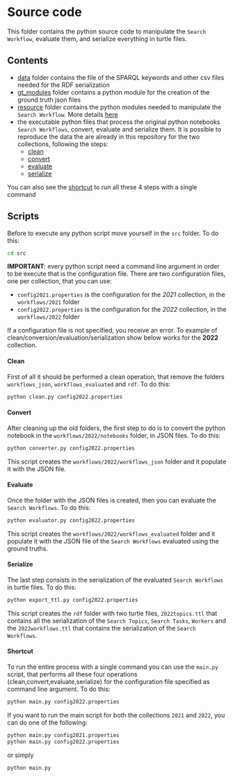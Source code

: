 # Source code

This folder contains the python source code to manipulate the `Search Workflow`, evaluate them, and serialize everything in turtle files.

## Contents
- [data](data/) folder contains the file of the SPARQL keywords and other csv files needed for the RDF serialization
- [gt_modules](gt_modules/) folder contains a python module for the creation of the ground truth json files
- [resource](resource/) folder contains the python modules needed to manipulate the `Search Workflow`. More details [here](resource/README.md)
- the executable python files that process the original python notebooks `Search Workflows`, convert, evaluate and serialize them. It is possible to reproduce the data the are already in this repository for the two collections, following the steps:
    - [clean](#clean)
    - [convert](#convert)
    - [evaluate](#evaluate)
    - [serialize](#serialize)

You can also see the [shortcut](#shortcut) to run all these 4 steps with a single command
## Scripts

Before to execute any python script move yourself in the `src` folder. To do this:

```bash
cd src
```

**IMPORTANT**: every python script need a command line argument in order to be execute that is the configuration file. There are two configuration files, one per collection, that you can use:
- `config2021.properties` is the configuration for the *2021* collection, in the `workflows/2021` folder
- `config2022.properties` is the configuration for the *2022* collection, in the `workflows/2022` folder

If a configuration file is not specified, you receive an error.
To example of clean/conversion/evaluation/serialization show below works for the **2022** collection. 

#### Clean

First of all it should be performed a clean operation, that remove the folders `workflows_json`, `workflows_evaluated` and `rdf`. To do this:

```bash
python clean.py config2022.properties
```

#### Convert 

After cleaning up the old folders, the first step to do is to convert the python notebook in the `workflows/2022/notebooks` folder, in JSON files. To do this:

```bash
python converter.py config2022.properties
```

This script creates the `workflows/2022/workflows_json` folder and it populate it with the JSON file.

#### Evaluate

Once the folder with the JSON files is created, then you can evaluate the `Search Workflows`. To do this:

```bash
python evaluator.py config2022.properties
```

This script creates the `workflows/2022/workflows_evaluated` folder and it populate it with the JSON file of the `Search Workflows` evaluated using the ground truths.

#### Serialize

The last step consists in the serialization of the evaluated `Search Workflows` in turtle files. To do this:

```bash
python export_ttl.py config2022.properties
```

This script creates the `rdf` folder with two turtle files, `2022topics.ttl` that contains all the serialization of the `Search Topics`, `Search Tasks`, `Workers` and the `2022workflows.ttl` that contains the serialization of the `Search Workflows`.

#### Shortcut

To run the entire process with a single command you can use the `main.py` script, that performs all these four operations (clean,convert,evaluate,serialize) for the configuration file specified as command line argument. To do this:

```bash
python main.py config2022.properties
```

If you want to run the main script for both the collections `2021` and `2022`, you can do one of the following:

```bash
python main.py config2021.properties
python main.py config2022.properties
```

or simply

```bash
python main.py
```
